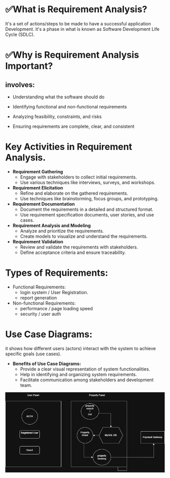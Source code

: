 # ✅What is Requirement Analysis?
It's a set of actions/steps to be made to have a successful application Development.
it's a phase in what is known as Software Development Life Cycle (SDLC).


# ✅Why is Requirement Analysis Important?

## involves:
* Understanding what the software should do

* Identifying functional and non-functional requirements

* Analyzing feasibility, constraints, and risks

* Ensuring requirements are complete, clear, and consistent

# Key Activities in Requirement Analysis.

 * **Requirement Gathering**
   - Engage with stakeholders to collect initial requirements.
   - Use various techniques like interviews, surveys, and workshops.
* **Requirement Elicitation**
  - Refine and elaborate on the gathered requirements.
  - Use techniques like brainstorming, focus groups, and prototyping.
* **Requirement Documentation**
  - Document the requirements in a detailed and structured format.
  - Use requirement specification documents, user stories, and use cases.
* **Requirement Analysis and Modeling**
  - Analyze and prioritize the requirements.
  - Create models to visualize and understand the requirements.
* **Requirement Validation**
  - Review and validate the requirements with stakeholders.
  - Define acceptance criteria and ensure traceability.

# Types of Requirements:
  * Functional Requirements: 
    - login system / User Registration. 
    - report generation
  * Non-functional Requirements:
    - performance / page loading speed
    - security / user auth

# Use Case Diagrams:
  it shows how different users (actors) interact with the system to achieve specific goals (use cases).
  
* **Benefits of Use Case Diagrams:**
  - Provide a clear visual representation of system functionalities.
  - Help in identifying and organizing system requirements.
  - Facilitate communication among stakeholders and development team.

 ![booking diagram](./alx-booking-uc.png.png)